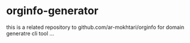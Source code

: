 # orginfo-generator
this is a related repository to github.com/ar-mokhtari/orginfo for domain generatre cli tool ...
